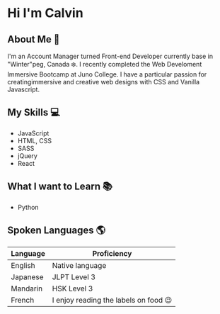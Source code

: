 # Hi I'm Calvin

## About Me :speech_balloon:
I'm an Account Manager turned Front-end Developer currently base in "Winter"peg, Canada :snowflake:. I recently completed the Web Develoment Immersive Bootcamp at Juno College. I have a particular passion for creatingimmersive and creative web designs with CSS and Vanilla Javascript.

## My Skills :computer:
- JavaScript
- HTML, CSS
- SASS
- jQuery
- React

## What I want to Learn :books:
- Python

## Spoken Languages :earth_americas:

| Language      | Proficiency                                                               |
| ------------- | ------------------------------------------------------------------------- |
| English       | Native language                                                           |
| Japanese      | JLPT Level 3                                                              |
| Mandarin      | HSK Level 3                                                               |
| French        | I enjoy reading the labels on food :wink:                                                           |

<!--
**Callyhobbes/Callyhobbes** is a ✨ _special_ ✨ repository because its `README.md` (this file) appears on your GitHub profile.

Here are some ideas to get you started:

- 🔭 I’m currently working on ...
- 🌱 I’m currently learning ...
- 👯 I’m looking to collaborate on ...
- 🤔 I’m looking for help with ...
- 💬 Ask me about ...
- 📫 How to reach me: ...
- 😄 Pronouns: ...
- ⚡ Fun fact: ...
-->
